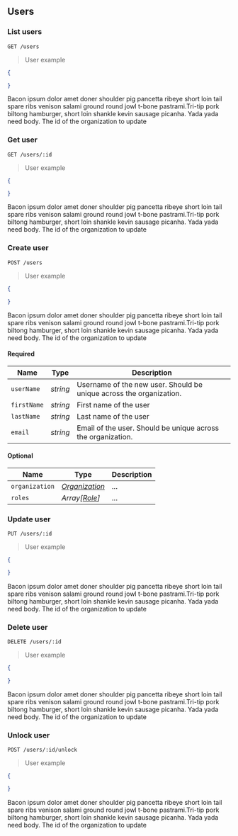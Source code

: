 ## Users

<!-------------------- LIST USERS -------------------->

### List users

`GET /users`

> User example

```json
{

}
```
Bacon ipsum dolor amet doner shoulder pig pancetta ribeye short loin tail spare ribs venison salami ground round jowl t-bone pastrami.Tri-tip pork biltong hamburger, short loin shankle kevin sausage picanha. Yada yada need body. The id of the organization to update


<!-------------------- FIND USER -------------------->

### Get user

`GET /users/:id`

> User example

```json
{

}
```
Bacon ipsum dolor amet doner shoulder pig pancetta ribeye short loin tail spare ribs venison salami ground round jowl t-bone pastrami.Tri-tip pork biltong hamburger, short loin shankle kevin sausage picanha. Yada yada need body. The id of the organization to update


<!-------------------- CREATE USER -------------------->


### Create user

`POST /users`

> User example

```json
{

}
```

Bacon ipsum dolor amet doner shoulder pig pancetta ribeye short loin tail spare ribs venison salami ground round jowl t-bone pastrami.Tri-tip pork biltong hamburger, short loin shankle kevin sausage picanha. Yada yada need body. The id of the organization to update

#### Required
Name | Type | Description
---- | ---- | -----------
`userName` | *string* | Username of the new user. Should be unique across the organization.
`firstName` | *string* | First name of the user
`lastName` | *string* | Last name of the user
`email` | *string* | Email of the user. Should be unique across the organization.


#### Optional
Name | Type | Description
---- | ---- | -----------
`organization` | *[Organization](#organization)* | ...
`roles` | *Array[[Role](#roles)]* | ...


<!-------------------- UPDATE USER -------------------->


### Update user

`PUT /users/:id`

> User example

```json
{

}
```

Bacon ipsum dolor amet doner shoulder pig pancetta ribeye short loin tail spare ribs venison salami ground round jowl t-bone pastrami.Tri-tip pork biltong hamburger, short loin shankle kevin sausage picanha. Yada yada need body. The id of the organization to update


<!-------------------- DELETE USER -------------------->


### Delete user

`DELETE /users/:id`

> User example

```json
{

}
```

Bacon ipsum dolor amet doner shoulder pig pancetta ribeye short loin tail spare ribs venison salami ground round jowl t-bone pastrami.Tri-tip pork biltong hamburger, short loin shankle kevin sausage picanha. Yada yada need body. The id of the organization to update


<!-------------------- UNLOCK USER -------------------->


### Unlock user

`POST /users/:id/unlock`

> User example

```json
{

}
```

Bacon ipsum dolor amet doner shoulder pig pancetta ribeye short loin tail spare ribs venison salami ground round jowl t-bone pastrami.Tri-tip pork biltong hamburger, short loin shankle kevin sausage picanha. Yada yada need body. The id of the organization to update
